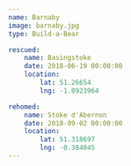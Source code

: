 ```yaml
---
name: Barnaby
image: barnaby.jpg
type: Build-a-Bear

rescued:
    name: Basingstoke
    date: 2018-06-19 00:00:00
    location:
        lat: 51.26654
        lng: -1.0923964

rehomed:
    name: Stoke d'Abernon
    date: 2018-09-02 00:00:00
    location:
        lat: 51.318697
        lng: -0.384045
---
```

